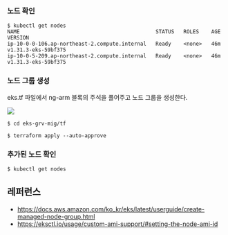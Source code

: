 ### 노드 확인 ###

```
$ kubectl get nodes
NAME                                            STATUS   ROLES    AGE   VERSION
ip-10-0-0-106.ap-northeast-2.compute.internal   Ready    <none>   46m   v1.31.3-eks-59bf375
ip-10-0-5-209.ap-northeast-2.compute.internal   Ready    <none>   46m   v1.31.3-eks-59bf375
```

### 노드 그룹 생성 ###

eks.tf 파일에서 ng-arm 블록의 주석을 풀어주고 노드 그룹을 생성한다.

![](https://github.com/gnosia93/eks-grv-mig/blob/main/tutorial/images/tf-ng-1.png)

```
$ cd eks-grv-mig/tf

$ terraform apply --auto-approve
```

### 추가된 노드 확인 ###
```
$ kubectl get nodes
```


## 레퍼런스 ##

* https://docs.aws.amazon.com/ko_kr/eks/latest/userguide/create-managed-node-group.html
* https://eksctl.io/usage/custom-ami-support/#setting-the-node-ami-id
